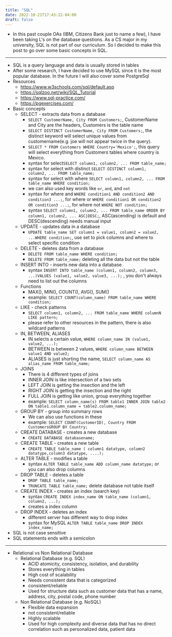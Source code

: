 ```yaml
---
title: "SQL"
date: 2022-10-21T17:43:22-04:00
draft: false
---
```


- In this past couple OAs (IBM, Citizens Bank just to name a few), I have been taking L's on the database questions. As a CS major in my university, SQL is not part of our curriculum. So I decided to make this post to go over some basic concepts in SQL.
---
- SQL is a query language and data is usually stored in tables
- After some research, I have decided to use MySQL since it is the most popular database. In the future I will also cover some PostgreSql
- Resources 
    - https://www.w3schools.com/sql/default.asp
    - https://sqlzoo.net/wiki/SQL_Tutorial
    - https://www.sql-practice.com/
    - https://pgexercises.com/
- Basic concepts 
    - SELECT - extracts data from a database
        - ```SELECT CustomerName, City FROM Customers;```, CustomerName and City are the headers, Customers is the table name
        - ```SELECT DISTINCT CustomerName, City FROM Customers;```, the distinct keyword will select unique values from customername(e.g. joe will not appear twice in the query).
        - ```SELECT * FROM Customers WHERE Country='Mexico';```, this query will select everything from Customers tables where country is Mexico.
        - syntax for select`SELECT column1, column2, ... FROM table_name;`
        - syntax for select with distinct `SELECT DISTINCT column1, column2, ... FROM table_name;`
        - syntax for select with where `SELECT column1, column2, ... FROM table_name WHERE condition;`
        - we can also used key words like `or`, `and`, and `not`
        - syntax for where and `WHERE condition1 AND condition2 AND condition3 ...;`, for where or `WHERE condition1 OR condition2 OR condition3 ...;`, for where not `WHERE NOT condition;`
        - syntax `SELECT column1, column2, ... FROM table_name ORDER BY column1, column2, ... ASC|DESC;`, ASC(ascending) is default and DESC(descending) needs manual input
    - UPDATE - updates data in a database
        - `UPDATE table_name SET column1 = value1, column2 = value2, ...WHERE condition;`, use set to pick columns and where to select specific condition
    - DELETE - deletes data from a database
        - `DELETE FROM table_name WHERE condition;`
        - `DELETE FROM table_name;` deleting all the data but not the table
    - INSERT INTO - inserts new data into a database
        - syntax `INSERT INTO table_name (column1, column2, column3, ...)VALUES (value1, value2, value3, ...);` , you don't always need to list out the columns
    - Functions 
        - MAX(), MIN(), COUNT(), AVG(), SUM()
        - example: `SELECT COUNT(column_name) FROM table_name WHERE condition;`
    - LIKE - check patterns 
        - `SELECT column1, column2, ... FROM table_name WHERE columnN LIKE pattern;`
        - please refer to other resources in the pattern, there is also wildcard patterns
    - IN, BETWEEN, ALIASES
        - IN selects a certain value, `WHERE column_name IN (value1, value2, ...);`
        - BETWEEN is between 2 values, `WHERE column_name BETWEEN value1 AND value2;`
        - ALIASES is just shorting the name, `SELECT column_name AS alias_name FROM table_name;`
    - JOINS 
        - There is 4 different types of joins
        - INNER JOIN is like intersection of a two sets
        - LEFT JOIN is getting the insection and the left
        - RIGHT JOIN is getting the insection and the right
        - FULL JOIN is getting like union, group everything together
        - example: `SELECT column_name(s) FROM table1 INNER JOIN table2 ON table1.column_name = table2.column_name;` 
    - GROUP BY - group into summary rows
        - We can also use functions in these
        - example: `SELECT COUNT(CustomerID), Country FROM CustomersGROUP BY Country;`
    - CREATE DATABASE - creates a new database
        - `CREATE DATABASE databasename;`
    - CREATE TABLE - creates a new table
        - `CREATE TABLE table_name ( column1 datatype, column2 datatype,column3 datatype, ....);`
    - ALTER TABLE - modifies a table
        - syntax `ALTER TABLE table_name ADD column_name datatype;` or you can also drop columns
    - DROP TABLE - deletes a table
        - `DROP TABLE table_name;`
        - `TRUNCATE TABLE table_name;` delete database not table itself
    - CREATE INDEX - creates an index (search key)
        - syntax `CREATE INDEX index_name ON table_name (column1, column2, ...);`
        - creates a index column
    - DROP INDEX - deletes an index
        - different server has different way to drop index
        - syntax for MySQL `ALTER TABLE table_name DROP INDEX index_name;`
- SQL is not case sensitive 
- SQL statements ends with a semicolon

---
- Relational vs Non Relational Database
    - Relational Database (e.g. SQL)
        - ACID atomicity, consistency, isolation, and durability
        - Stores everything in tables
        - High cost of scalability
        - Needs consistent data that is categorized
        - consistent/reliable
        - Used for structure data such as customer data that has a name, address, city, postal code, phone number
    - Non Relational Database (e.g. NoSQL)
        - Flexible data expansion
        - not consistent/reliable
        - Highly scalable
        - Used for high complexity and diverse data that has no direct correlation such as personalized data, patient data
